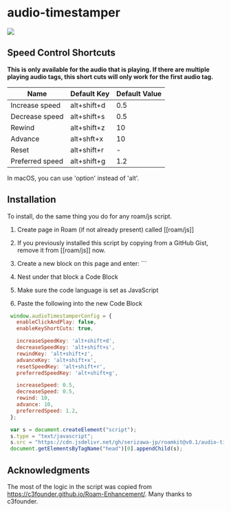 # audio-timestamper

![](https://user-images.githubusercontent.com/78351950/106455697-e355f000-64cf-11eb-9e60-82763f9d2ffd.png)


## Speed Control Shortcuts

**This is only available for the audio that is playing. If there are multiple playing audio tags, this short cuts will only work for the first audio tag.**

| Name            | Default Key | Default Value |
|-----------------|-------------|---------------|
| Increase speed  | alt+shift+d | 0.5           |
| Decrease speed  | alt+shift+s | 0.5           |
| Rewind          | alt+shift+z | 10            |
| Advance         | alt+shft+x  | 10            |
| Reset           | alt+shift+r | -             |
| Preferred speed | alt+shift+g | 1.2           |

In macOS, you can use 'option' instead of 'alt'.

## Installation

To install, do the same thing you do for any roam/js script.

1. Create page in Roam (if not already present) called [[roam/js]]

1. If you previously installed this script by copying from a GitHub Gist, remove it from [[roam/js]] now.

1. Create a new block on this page and enter: ```

1. Nest under that block a Code Block

1. Make sure the code language is set as JavaScript

1. Paste the following into the new Code Block

```javascript
 window.audioTimestamperConfig = {
   enableClickAndPlay: false,
   enableKeyShortCuts: true,

   increaseSpeedKey: 'alt+shift+d',
   decreaseSpeedKey: 'alt+shift+s',
   rewindKey: 'alt+shift+z',
   advanceKey: 'alt+shift+x',
   resetSpeedKey: 'alt+shift+r',
   preferredSpeedKey: 'alt+shift+g',

   increaseSpeed: 0.5,
   decreaseSpeed: 0.5,
   rewind: 10,
   advance: 10,
   preferredSpeed: 1.2,
 };

 var s = document.createElement("script");
 s.type = "text/javascript";
 s.src = "https://cdn.jsdelivr.net/gh/serizawa-jp/roamkit@v0.1/audio-timestamper/audio-timestamper.js";
 document.getElementsByTagName("head")[0].appendChild(s);
```

## Acknowledgments

The most of the logic in the script was copied from https://c3founder.github.io/Roam-Enhancement/. Many thanks to c3founder.
